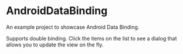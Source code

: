 # AndroidDataBinding
An example project to showcase Android Data Binding.

Supports double binding. Click the items on the list to see a dialog that allows you to update the view on the fly.



